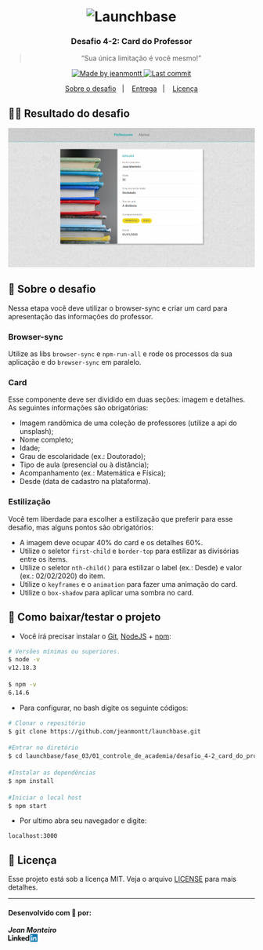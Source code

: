 <h1 align="center">
    <img alt="Launchbase" src="https://storage.googleapis.com/golden-wind/bootcamp-launchbase/logo.png" width="400px" />
</h1>

<h3 align="center">
  Desafio 4-2: Card do Professor
</h3>

<blockquote align="center">“Sua única limitação é você mesmo!”</blockquote>

<p align="center">

  <a href="https://github.com/jeanmontt">
    <img alt="Made by jeanmontt" src="https://img.shields.io/badge/made%20by-jeanmontt-blue">
  </a>

  <a href="https://github.com/jeanmontt/launchbase/commits/master" >
    <img alt="Last commit" src="https://img.shields.io/github/last-commit/jeanmontt/launchbase">
  </a>

</p>

<p align="center">
  <a href="#rocket-sobre-o-desafio">Sobre o desafio</a>&nbsp;&nbsp;&nbsp;|&nbsp;&nbsp;&nbsp;
  <a href="#calendar-entrega">Entrega</a>&nbsp;&nbsp;&nbsp;|&nbsp;&nbsp;&nbsp;
  <a href="#memo-licença">Licença</a>
</p>

## 👨‍💻 Resultado do desafio

<img src="./public/assets/challenge_4-2.png" alt="Resultado do desafio">

## :rocket: Sobre o desafio

Nessa etapa você deve utilizar o browser-sync e criar um card para apresentação das informações do professor.

### Browser-sync

Utilize as libs `browser-sync` e `npm-run-all` e rode os processos da sua aplicação e do `browser-sync` em paralelo.

### Card

Esse componente deve ser dividido em duas seções: imagem e detalhes. As seguintes informações são obrigatórias:

- Imagem randômica de uma coleção de professores (utilize a api do unsplash);
- Nome completo;
- Idade;
- Grau de escolaridade (ex.: Doutorado);
- Tipo de aula (presencial ou à distância);
- Acompanhamento (ex.: Matemática e Física);
- Desde (data de cadastro na plataforma).

### Estilização

Você tem liberdade para escolher a estilização que preferir para esse desafio, mas alguns pontos são obrigatórios:

- A imagem deve ocupar 40% do card e os detalhes 60%.
- Utilize o seletor `first-child` e `border-top` para estilizar as divisórias entre os items.
- Utilize o seletor `nth-child()` para estilizar o label (ex.: Desde) e valor (ex.: 02/02/2020) do item.
- Utilize o `keyframes` e o `animation` para fazer uma animação do card.
- Utilize o `box-shadow` para aplicar uma sombra no card.

## 💾️ Como baixar/testar o projeto

- Você irá precisar instalar o [Git](https://git-scm.com/), [NodeJS](https://nodejs.org/pt-br/download/) + [npm](https://www.npmjs.com/get-npm):

```bash
# Versões mínimas ou superiores.
$ node -v
v12.18.3

$ npm -v
6.14.6
```

- Para configurar, no bash digite os seguinte códigos:

```bash
# Clonar o repositório
$ git clone https://github.com/jeanmontt/launchbase.git

#Entrar no diretório
$ cd launchbase/fase_03/01_controle_de_academia/desafio_4-2_card_do_professor

#Instalar as dependências
$ npm install

#Iniciar o local host
$ npm start
```

- Por ultimo abra seu navegador e digite:

```
localhost:3000
```

## :memo: Licença

Esse projeto está sob a licença MIT. Veja o arquivo [LICENSE](../LICENSE) para mais detalhes.

---

#### Desenvolvido com 💙️ por:

***Jean Monteiro*** 
<br/> 
<a href="https://www.linkedin.com/in/jeanmont/">
<img src="https://raw.githubusercontent.com/jeanmontt/NLW-1.0/master/public/assets/linkedin.png">
</a>